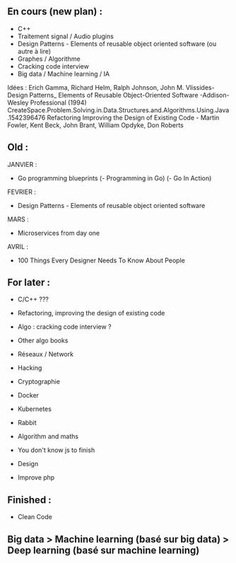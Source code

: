 ## En cours (new plan) :

- C++
- Traitement signal / Audio plugins
- Design Patterns - Elements of reusable object oriented software (ou autre à lire)
- Graphes / Algorithme
- Cracking code interview
- Big data / Machine learning / IA

Idées :
Erich Gamma, Richard Helm, Ralph Johnson, John M. Vlissides-Design Patterns_ Elements of Reusable Object-Oriented Software  -Addison-Wesley Professional (1994)
CreateSpace.Problem.Solving.in.Data.Structures.and.Algorithms.Using.Java.1542396476
Refactoring Improving the Design of Existing Code - Martin Fowler, Kent Beck, John Brant, William Opdyke, Don Roberts

## Old :

JANVIER :
- Go programming blueprints
(- Programming in Go)
(- Go In Action)

FEVRIER :
- Design Patterns - Elements of reusable object oriented software

MARS :
- Microservices from day one

AVRIL :
- 100 Things Every Designer Needs To Know About People

## For later :

- C/C++ ???
  
- Refactoring, improving the design of existing code

- Algo : cracking code interview ?
- Other algo books

- Réseaux / Network
- Hacking
- Cryptographie

- Docker
- Kubernetes
- Rabbit

- Algorithm and maths
- You don't know js to finish
- Design
- Improve php

## Finished :

- Clean Code

## Big data > Machine learning (basé sur big data) > Deep learning (basé sur machine learning)
